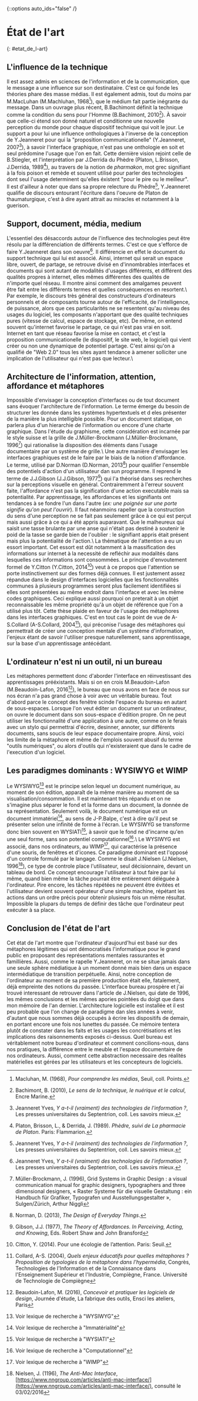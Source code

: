 {::options auto_ids="false" /}

État de l'art
=
{: #etat_de_l-art}

## L'influence de la technique

Il est assez admis en sciences de l'information et de la communication, que le message a une influence sur son destinataire. C'est ce qui fonde les théories phare des masse médias. Il est également admis, tout du moins par M.MacLuhan (M.Machluhan, 1968[^macluhan1968]), que le médium fait partie inégrante du message. Dans un ouvrage plus récent, B.Bachimont définit la technique comme la condition du sens pour l'Homme (B.Bachimont, 2010[^bachimont2010]). À savoir que celle-ci étend son donné naturel et conditionne une nouvelle perception du monde pour chaque dispositif technique qui voit le jour. Le support a pour lui une influence onthologiques à l'inverse de la conception de Y.Jeanneret pour qui la "proposition communicationelle" (Y.Jeanneret, 2007[^jeanneret2007]), à savoir l'interface graphique, n'est pas une onthologie en soit et seul prédomine l'usage que l'on en fait. Cette dernière vision rejoint celle de B.Stiegler, et l'interprétation par J.Derrida du Phèdre (Platon, L.Brisson, J.Derrida, 1989[^phedre]), au travers de la notion de *pharmakon*, mot grec signifiant à la fois poison et remède et souvent utilisé pour parler des technologies dont seul l'usage determinent qu'elles éxistent "pour le pire ou le meilleur". Il est d'ailleur à noter que dans sa propre relecture du Phèdre[^jeanneret2007], Y.Jeanneret qualifie de discours entourant l'écriture dans l'oeuvre de Platon de thaumaturgique, c'est à dire ayant attrait au miracles et notamment à la guerison.

## Support, document, média, medium

L'essentiel des désaccords autour de l'influence des technologies peut être résolu par la différenciation de différents termes. C'est ce que s'efforce de faire Y.Jeanneret dans son oeuvre[^jeanneret2007]. Il différencie en effet le document du support technique qui lui est associé. Ainsi, internet qui serait un espace libre, ouvert, de partage, se retrouve divisé en d'innombrables interfaces et documents qui sont autant de modalités d'usages différents, et différent des qualités propres à internet, elles mêmes différentes des qualités de n'importe quel réseau. Il montre ainsi comment des amalgames peuvent être fait entre les différents termes et quelles conséquences en resortent.\\
Par exemple, le discours très général des constructeurs d'ordinateurs personnels et de composants tourne autour de l'efficacité, de l'intelligence, de puissance, alors que ces particularités ne se resentent qu'au niveau des usages du logiciel, les composants n'apportant que des qualité techniques pures (vitesse de calcul, espace de stockage, etc). De même, on entend souvent qu'internet favorise le partage, ce qui n'est pas vrai en soit. Internet en tant que réseau favorise la mise en contact, et c'est la proposition communicationelle (le dispositif, le site web, le logiciel) qui vient créer ou non une dynamique de potentiel partage. C'est ainsi qu'on a qualifié de "Web 2.0" tous les sites ayant tendance à amener solliciter une implication de l'utilisateur qui n'est pas que lecteur.\\

## Architecture de l'information, attention, affordance et métaphores

Impossible d'envisager la conception d'interfaces ou de tout document sans évoquer l'architecture de l'information. Le terme émerge du besoin de structurer les donnée dans les systèmes hypertextuels et d eles présenter de la manière la plus intelligible possible. Pour un document statique, on parlera plus d'un hierarchie de l'information ou encore d'une charte graphique. Dans l'étude du graphisme, cette considération est incarnée par le style suisse et la grille de J.Müller-Brockmann (J.Müller-Brockmann, 1996[^mullerbrock]) qui rationalise la disposition des éléments dans l'usage documentaire par un système de grille.\\
Une autre manière d'envisager les interfaces graphiques est de le faire par le biais de la notion d'affordance. Le terme, utilisé par D.Norman (D.Norman, 2013[^donnorman]) pour qualifier l'ensemble des potentiels d'action d'un utilisateur dan sun programme. Il reprend le terme de J.J.Gibson (J.J.Gibson, 1977[^jjgibson]) qui l'a théorisé dans ses recherches sur la perceptions visuelle en général. Contrairemment à l'erreur souvent faite, l'affordance n'est pas la signification d'une action executable mais sa potentialité. Par apprentissage, les affordances et les signifiants ont tendances à se fondre l'un dans l'autre (*ex: une poignée sur une porte signifie qu'on peut l'ouvrir*). Il faut néanmoins rapeller que la construction du sens d'une perception ne se fait pas seulement grâce à ce qui est perçut mais aussi grâce à ce qui a été appris auparavant. Que le malheureux qui saisit une tasse brulante par une anse qui n'était pas destiné à soutenir le poid de la tasse se garde bien de l'oublier : le signifiant appris était présent mais plus la potentialité de l'action.\\
La thématique de l'attention a eu un essort important. Cet essort est dût notamment à la massification des informations sur internet à la necessité de refléchir aux modalités dans lesquelles ces informations sont consommées. Le principe d'envoutement formel de Y.Citton (Y.Citton, 2014[^citton2014]) veut à ce propos que l'attention se porte instinctivement sur des formes déjà connues. Il est justement assez répandue dans le design d'interfaces logicielles que les fonctionnalités communes à plusieurs programmes seront plus facilement identifiées si elles sont présentées au même endroit dans l'interface et avec les même codes graphiques. Ceci explique aussi pourquoi on preterait à un objet reconnaissable les même propriété qu'à un objet de référence que l'on a utilisé plus tôt. Cette thèse plaide en faveur de l'usage des métaphores dans les interfaces graphiques. C'est en tout cas le point de vue de A-S.Collard (A-S.Collard, 2004[^collard]), qui préconise l'usage des métaphores qui permettrait de créer une conception mentale d'un système d'information, l'enjeux étant de savoir l'utiliser presque naturellement, sans apprentissage, sur la base d'un apprentissage antécédant.

## L'ordinateur n'est ni un outil, ni un bureau

Les métaphores permettent donc d'aborder l'interface en réinvestissant des apprentissages prééxistants. Mais si on en crois M.Beaudoin-Lafon (M.Beaudoin-Lafon, 2016[^bl]), le bureau que nous avons en face de nous sur nos écran n'a pas grand chose à voir avec un véritable bureau. Tout d'abord parce le concept des fenêtre scinde l'espace du bureau en autant de sous-espaces. Lorsque l'on veut éditer un document sur un ordinateur, on ouvre le document dans son sous-espace d'édition propre. On ne peut utiliser les fonctionnalité d'une application à une autre, comme on le ferais avec un stylo qui permettrai d'écrire, desinner, annoter, sur différents documents, sans soucis de leur espace documentaire propre. Ainsi, voici les limite de la métaphore et même de l'emplois souvent abusif du terme "outils numériques", ou alors d'outils qui n'existeraient que dans le cadre de l'execution d'un logiciel.

## Les paradigmes dominants : WYSIWYG et WIMP

Le WYSIWYG[^wysiwyg] est le principe selon lequel un document numérique, au moment de son édition, apparaît de la même manière au moment de sa visualisation/consommation. Il est maintenant très répandu et on ne s'imagine plus séparer le fond et la forme dans un document, la donnée de sa représentation. Seulement voilà, le document numérique est un document immatériel[^imma], au sens de J-P.Balpe, c'est à dire qu'il peut se présenter selon une infinité de forme à l'écran. Le WYSIWYG se transforme donc bien souvent en WYSIATI[^wysiati], à savoir que le fond ne d'incarne qu'en une seul forme, sans son potentiel computationnel[^comput].\\
Le WYSIWYG est associé, dans nos ordinateurs, au WIMP[^wimp], qui caractérise la présence d'une souris, de fenêtres et d'icones. Ce paradigme dominant est l'opposé d'un controle formulé par le langage. Comme le disait J.Nielsen (J.Nielsen, 1996[^nielsen]), ce type de controle place l'utilisateur, seul décisionnaire, devant un tableau de bord. Ce concept encourage l'utilisateur à tout faire par lui même, quand bien même la tâche pourrait être entièrement déléguée à l'ordinateur. Pire encore, les tâches répétées ne peuvent être évitées et l'utilisateur devient souvent opérateur d'une simple machine, répétant les actions dans un ordre précis pour obtenir plusieurs fois un même résultat. Impossible la plupars du temps de définir des tâche que l'ordinateur peut exécuter à sa place.

## Conclusion de l'état de l'art

Cet état de l'art montre que l'ordinateur d'aujourd'hui est basé sur des métaphores légitimes qui ont démocratisés l'informatique pour le grand public en proposant des représentations mentales rassurantes et famillières. Aussi, comme le rapelle Y.Jeanneret, on ne se situe jamais dans une seule sphère médiatique à un moment donné mais bien dans un espace intermédiatique de transition perpétuelle. Ainsi, notre conception de l'ordinateur au moment de sa première production était elle, fatalement, déjà empreinte des notions du passée. L'interface bureau prospère et j'ai trouvé interessant de retrouver dans l'article de J.Nielsen, qui date de 1996, les mêmes conclusions et les mêmes apories pointées du doigt que dans mon mémoire de l'an dernier. L'architecture logicielle est installée et il est peu probable que l'on change de paradigme dan sles années à venir, d'autant que nous sommes déjà occupés à écrire les dispositifs de demain, en portant encore une fois nos lunettes du passée. Ce mémoire tentera plutôt de constater dans les faits et les usages les concrétisations et les implications des raisonnements exposés ci-dessus. Quel bureau est véritablement notre bureau d'ordinateur et comment concilions-nous, dans nos pratiques, la différence entre le meuble et l'espace documentaire de nos ordinateurs. Aussi, comment cette abstraction necessaire des réalités matérielles est gérées par les utilisateurs et les concepteurs de logiciels.


[^macluhan1968]: Macluhan, M. (1968), *Pour comprendre les médias*, Seuil, coll. Points.
[^bachimont2010]: Bachimont, B. (2010), *Le sens de la technique, le nuérique et le calcul*, Encre Marine.
[^jeanneret2007]: Jeanneret Yves, *Y a-t-il (vraiment) des technologies de l'information ?*, Les presses universitaires du Septentrion, coll. Les savoirs mieux.
[^phedre]: Platon, Brisson, L., & Derrida, J. (1989). *Phèdre, suivi de La pharmacie de Platon*. Paris: Flammarion.
[^mullerbrock]: Müller-Brockmann, J. (1996), Grid Systems in Graphic Design : a visual communication manual for graphic designers, typographers and three dimensional designers, « Raster Systeme für die visuelle Gestaltung : ein Handbuch für Grafiker, Typografen und Ausstellungsgestalter », Sulgen/Zürich, Arthur Niggli
[^donnorman]: Norman, D. (2013), *The Design of Everyday Things*.
[^jjgibson]: Gibson, J.J. (1977), *The Theory of Affordances. In Perceiving, Acting, and Knowing*, Eds. Robert Shaw and John Bransford
[^citton2014]: Citton, Y. (2014). Pour une écologie de l’attention. Paris: Seuil.
[^collard]: Collard, A-S. (2004), *Quels enjeux éducatifs pour quelles métaphores ? Proposition de typologies de la métaphore dans l'hypermédia*, Congrès, Technologies de l'Information et de la Connaissance dans l'Enseignement Supérieur et l'Industrie, Compiègne, France. Université de Technologie de Compiègne
[^bl]: Beaudoin-Lafon, M. (2016), *Concevoir et pratiquer les logiciels de design*, Journée d'étude, La fabrique des outils, Ensci les ateliers, Paris
[^wysiwyg]: Voir lexique de recherche à "WYSIWYG"
[^wimp]: Voir lexique de recherche à "WIMP"
[^imma]: Voir lexique de recherche à "Immatérialité"
[^wysiati]: Voir lexique de recherche à "WYSIATI"
[^comput]: Voir lexique de recherche à "Computationnel"
[^nielsen]: Nielsen, J. (1196), *The Anti-Mac Interface*, [https://www.nngroup.com/articles/anti-mac-interface/](https://www.nngroup.com/articles/anti-mac-interface/), consulté le 03/02/2016